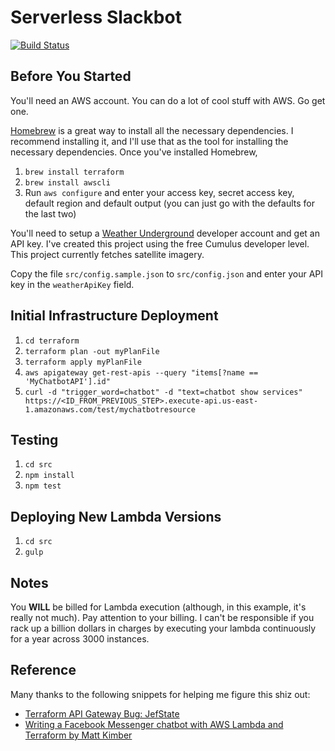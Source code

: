 # Serverless Slackbot
[![Build Status](https://travis-ci.org/rhussmann/serverless-slackbot.svg?branch=master)](https://travis-ci.org/rhussmann/serverless-slackbot)

## Before You Started
You'll need an AWS account. You can do a lot of cool stuff with AWS. Go get one.

[Homebrew](https://brew.sh) is a great way to install all the necessary
dependencies. I recommend installing it, and I'll use that as the tool for
installing the necessary dependencies. Once you've installed Homebrew,

1. `brew install terraform`
2. `brew install awscli`
3. Run `aws configure` and enter your access key, secret access key, default
region and default output (you can just go with the defaults for the last two)

You'll need to setup a [Weather Underground](https://www.wunderground.com)
developer account and get an API key. I've created this project using the free
Cumulus developer level. This project currently fetches satellite imagery.

Copy the file `src/config.sample.json` to `src/config.json` and enter your API
key in the `weatherApiKey` field.

## Initial Infrastructure Deployment
1. `cd terraform`
2. `terraform plan -out myPlanFile`
3. `terraform apply myPlanFile`
4. `aws apigateway get-rest-apis --query "items[?name == 'MyChatbotAPI'].id"`
5. `curl -d "trigger_word=chatbot" -d "text=chatbot show services" https://<ID_FROM_PREVIOUS_STEP>.execute-api.us-east-1.amazonaws.com/test/mychatbotresource`

## Testing
1. `cd src`
2. `npm install`
3. `npm test`

## Deploying New Lambda Versions
1. `cd src`
2. `gulp`

## Notes
You **WILL** be billed for Lambda execution (although, in this example, it's
really not much). Pay attention to your billing. I can't be responsible if you
rack up a billion dollars in charges by executing your lambda continuously for
a year across 3000 instances.

## Reference
Many thanks to the following snippets for helping me figure this shiz out:
* [Terraform API Gateway Bug: JefState](https://gist.github.com/JefStat/7db907e52566ce59c575881a7c7c3467)
* [Writing a Facebook Messenger chatbot with AWS Lambda and Terraform by Matt Kimber](http://www.mattkimber.co.uk/writing-a-facebook-messenger-chatbot-with-aws-lambda-and-terraform/)
